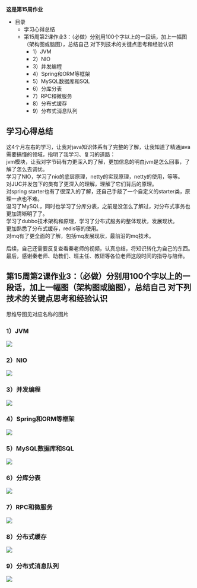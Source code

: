 **这是第15周作业**    
- 目录
    - 学习心得总结
    - 第15周第2课作业3：（必做）分别用100个字以上的一段话，加上一幅图（架构图或脑图），总结自己 对下列技术的关键点思考和经验认识
        - 1）JVM   
        - 2）NIO
        - 3）并发编程
        - 4）Spring和ORM等框架
        - 5）MySQL数据库和SQL
        - 6）分库分表
        - 7）RPC和微服务
        - 8）分布式缓存
        - 9）分布式消息队列

## 学习心得总结
这4个月左右的学习，让我对java知识体系有了完整的了解，让我知道了精通java需要搞懂的领域，指明了我学习、复习的道路：    
jvm模块，让我对字节码有力更深入的了解，更加信息的明白jvm是怎么回事，了解了怎么去调优。  
学习了NIO，学习了nio的底层原理，netty的实现原理，netty的使用，等等。  
对JUC并发包下的类有了更深入的理解，理解了它们背后的原理。  
对spring starter也有了很深入的了解，还自己手敲了一个自定义的starter类，原理一点也不难。    
温习了MySQL，同时也学习了分库分表，之前是没怎么了解过，对分布式事务也更加清晰明了了。  
学习了dubbo技术架构和原理，学习了分布式服务的整体现状，发展现状。    
更加熟悉了分布式缓存，redis等的使用。  
对mq有了更全面的了解，包括mq发展现状，最前沿的mq技术。  

后续，自己还需要反复查看秦老师的视频，认真总结，将知识转化为自己的东西。  
最后，感谢秦老师、助教们、班主任、教研等各位老师这段时间的指导与陪伴。  

## 第15周第2课作业3：（必做）分别用100个字以上的一段话，加上一幅图（架构图或脑图），总结自己 对下列技术的关键点思考和经验认识
思维导图见对应名称的图片
### 1）JVM   
![](./1.JVM.png) 
### 2）NIO
![](./2.NIO.png) 
### 3）并发编程
![](./3.并发编程.png) 
### 4）Spring和ORM等框架
![](./4.Spring和ORM等框架.png) 
### 5）MySQL数据库和SQL
![](./5.MySQL数据库和SQL.png) 
### 6）分库分表
![](./6.分库分表.png) 
### 7）RPC和微服务
![](./7.RPC和微服务.png) 
### 8）分布式缓存
![](./8.分布式缓存.png) 
### 9）分布式消息队列
![](./9.分布式消息队列.png) 

 

